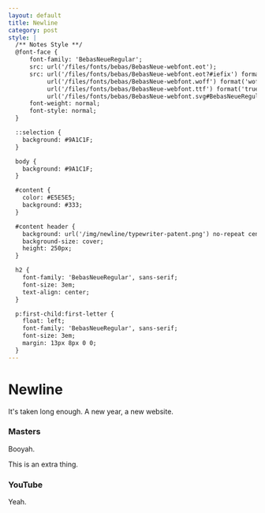 ```yaml
---
layout: default
title: Newline
category: post
style: |
  /** Notes Style **/
  @font-face {
      font-family: 'BebasNeueRegular';
      src: url('/files/fonts/bebas/BebasNeue-webfont.eot');
      src: url('/files/fonts/bebas/BebasNeue-webfont.eot?#iefix') format('embedded-opentype'),
           url('/files/fonts/bebas/BebasNeue-webfont.woff') format('woff'),
           url('/files/fonts/bebas/BebasNeue-webfont.ttf') format('truetype'),
           url('/files/fonts/bebas/BebasNeue-webfont.svg#BebasNeueRegular') format('svg');
      font-weight: normal;
      font-style: normal;
  }

  ::selection {
    background: #9A1C1F;
  }

  body {
    background: #9A1C1F;
  }

  #content {
    color: #E5E5E5;
    background: #333;
  }

  #content header {
    background: url('/img/newline/typewriter-patent.png') no-repeat center;
    background-size: cover;
    height: 250px;
  }

  h2 {
    font-family: 'BebasNeueRegular', sans-serif;
    font-size: 3em;
    text-align: center;
  }

  p:first-child:first-letter {
    float: left;
    font-family: 'BebasNeueRegular', sans-serif;
    font-size: 3em;
    margin: 13px 8px 0 0;
  }
---
```


Newline
====

It's taken long enough. A new year, a new website.

### Masters
Booyah.

This is an extra thing.


### YouTube
Yeah.
